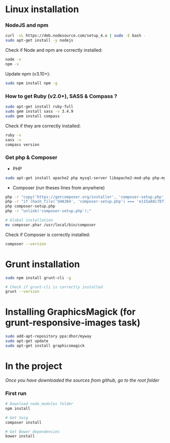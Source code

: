 # Linux installation

### NodeJS and npm

```bash
curl -sL https://deb.nodesource.com/setup_4.x | sudo -E bash -
sudo apt-get install -y nodejs
```
 
Check if Node and npm are correctly installed:
```bash
node -v  
npm -v
```

Update npm (v3.10+):
```bash
sudo npm install npm -g
```

### How to get Ruby (v2.0+), SASS & Compass ?
```bash
sudo apt-get install ruby-full
sudo gem install sass -v 3.4.9
sudo gem install compass
```

Check if they are correctly installed:
```bash
ruby -v
sass -v
compass version
```

### Get php & Composer

* PHP  
```bash
sudo apt-get install apache2 php mysql-server libapache2-mod-php php-mysql
```

* Composer (run theses lines from anywhere)  
```bash
php -r "copy('https://getcomposer.org/installer', 'composer-setup.php');"
php -r "if (hash_file('SHA384', 'composer-setup.php') === 'e115a8dc7871f15d853148a7fbac7da27d6c0030b848d9b3dc09e2a0388afed865e6a3d6b3c0fad45c48e2b5fc1196ae') { echo 'Installer verified'; } else { echo 'Installer corrupt'; unlink('composer-setup.php'); } echo PHP_EOL;"
php composer-setup.php
php -r "unlink('composer-setup.php');"

# Global installation
mv composer.phar /usr/local/bin/composer
```

Check if Composer is correctly installed:
```bash
composer --version
```

# Grunt installation
```bash
sudo npm install grunt-cli -g

# Check if grunt-cli is correctly installed
grunt --version
```

# Installing GraphicsMagick (for grunt-responsive-images task)

```bash
sudo add-apt-repository ppa:dhor/myway
sudo apt-get update
sudo apt-get install graphicsmagick
```

# In the project

*Once you have downloaded the sources from github, go to the root folder*

### First run
```bash
# Download node_modules folder
npm install

# Get twig
composer install

# Get Bower dependencies
bower install
```
